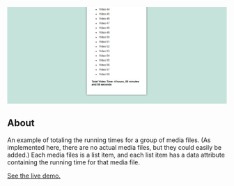 ![Adding Video Times with Reduce screenshot](screenshot.jpg)
## About
An example of totaling the running times for a group of media files. (As implemented here, there are no actual media files, but they could easily be added.) Each media files is a list item, and each list item has a data attribute containing the running time for that media file.

[See the live demo.](https://rawgit.com/StephanieCunnane/javascript30/master/18%20-%20Adding%20Video%20Times%20with%20Reduce/index.html)
